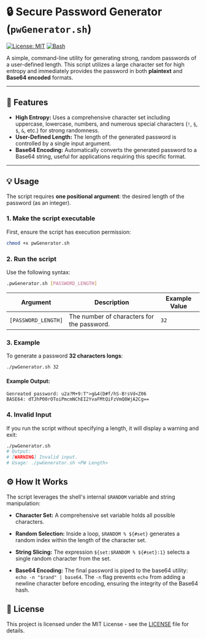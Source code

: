 # 🔒 Secure Password Generator (`pwGenerator.sh`)

[![License: MIT](https://img.shields.io/badge/License-MIT-yellow.svg)](https://opensource.org/licenses/MIT)
[![Bash](https://img.shields.io/badge/Shell-Bash-1f425f.svg)](https://www.gnu.org/software/bash/)

A simple, command-line utility for generating strong, random passwords of a user-defined length. This script utilizes a large character set for high entropy and immediately provides the password in both **plaintext** and **Base64 encoded** formats.

---

## 🚀 Features

- **High Entropy:** Uses a comprehensive character set including uppercase, lowercase, numbers, and numerous special characters (`!`, `§`, `$`, `&`, etc.) for strong randomness.
- **User-Defined Length:** The length of the generated password is controlled by a single input argument.
- **Base64 Encoding:** Automatically converts the generated password to a Base64 string, useful for applications requiring this specific format.

---

## 💡 Usage

The script requires **one positional argument**: the desired length of the password (as an integer).

### 1. Make the script executable

First, ensure the script has execution permission:

```bash
chmod +x pwGenerator.sh
```

### 2. Run the script
Use the following syntax:

```bash
.pwGenerator.sh [PASSWORD_LENGTH]
```

| Argument | Description | Example Value |
|----------|-------------|---------------|
| `[PASSWORD_LENGTH]` | The number of characters for the password. | `32` |



### 3. Example
To generate a password **32 characters longs**:
```bash
./pwGenerator.sh 32
```

#### Example Output:

```text
Genreated password: u2a?M+9:T">g&4(D#f/hS-B!sVd<Z06
BASE64: dTJhP00rOToiPmcmNChEI2YvaFMtQiFzVmQ8WjA2Cg==
```

### 4. Invalid Input
If you run the script without specifying a length, it will display a warning and exit:

```bash
./pwGenerator.sh
# Output:
# [WARNING] Invalid input.
# Usage: ./pwGenerator.sh <PW Length>
```


## ⚙️ How It Works

The script leverages the shell's internal `$RANDOM` variable and string manipulation:

- **Character Set:** A comprehensive set variable holds all possible characters.

- **Random Selection:** Inside a loop, `$RANDOM % ${#set}` generates a random index within the length of the character set.

- **String Slicing:** The expression `${set:$RANDOM % ${#set}:1}` selects a single random character from the set.

- **Base64 Encoding:** The final password is piped to the base64 utility: `echo -n "$rand" | base64`. The `-n` flag prevents `echo` from adding a newline character before encoding, ensuring the integrity of the Base64 hash.

## 📝 License

This project is licensed under the MIT License - see the [LICENSE](/LICENSE) file for details.
